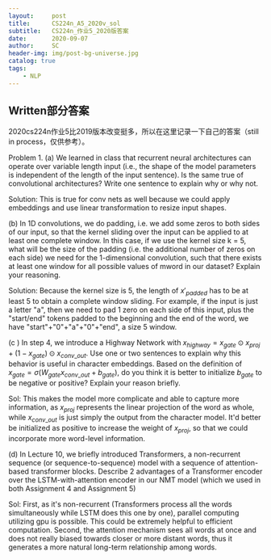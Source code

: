 ```yaml
---
layout:     post
title:      CS224n_A5_2020v_sol
subtitle:   CS224n_作业5_2020版答案
date:       2020-09-07
author:     SC
header-img: img/post-bg-universe.jpg
catalog: true
tags:
    - NLP
---
```



## Written部分答案
2020cs224n作业5比2019版本改变挺多，所以在这里记录一下自己的答案（still in process，仅供参考）。

Problem 1.
(a) We learned in class that recurrent neural architectures can operate over variable length input (i.e., the shape of the model parameters is independent of the length of the input sentence). Is the same true of convolutional architectures? Write one sentence to explain why or why not.

Solution: This is true for conv nets as well because we could apply embeddings and use linear transformation to resize input shapes.


(b) In 1D convolutions, we do padding, i.e. we add some zeros to both sides of our input, so that the kernel sliding over the input can be applied to at least one complete window.
In this case, if we use the kernel size k = 5, what will be the size of the padding (i.e. the additional number of zeros on each side) we need for the 1-dimensional convolution, such that there exists at least one window for all possible values of mword in our dataset? Explain your reasoning.

Solution: Because the kernel size is 5, the length of $x'_{padded}$ has to be at least 5 to obtain a complete window sliding. For example, if the input is just a letter "a", then we need to pad 1 zero on each side of this input, plus the "start/end" tokens padded to the beginning and the end of the word, we have "start"+"0"+"a"+"0"+"end", a size 5 window. 


(c ) In step 4, we introduce a Highway Network with $x_{highway} = x_{gate}⊙x_{proj} + (1 − x_{gate})⊙x_{conv\_out}$. Use one or two sentences to explain why this behavior is useful in character embeddings.
Based on the definition of $x_{gate} = σ(W_{gate}x_{conv\_out} + b_{gate})$, do you think it is better to initialize $b_{gate}$ to be negative or positive? Explain your reason briefly.

Sol: This makes the model more complicate and able to capture more information, as $x_{proj}$ represents the linear projection of the word as whole, while $x_{conv\_out}$ is just simply the output from the character model.
It'd better be initialized as positive to increase the weight of $x_{proj}$, so that we could incorporate more word-level information.

(d) In Lecture 10, we briefly introduced Transformers, a non-recurrent sequence (or sequence-to-sequence) model with a sequence of attention-based transformer blocks. Describe 2 advantages of a Transformer encoder over the LSTM-with-attention encoder in our NMT model (which we used in both Assignment 4 and Assignment 5)

Sol: First, as it's non-recurrent (Transformers process all the words simultaneously while LSTM does this one by one), parallel computing utilizing gpu is possible. This could be extremely helpful to efficient computation. Second, the attention mechanism sees all words at once and does not really biased towards closer or more distant words, thus it generates a more natural long-term relationship among words.

